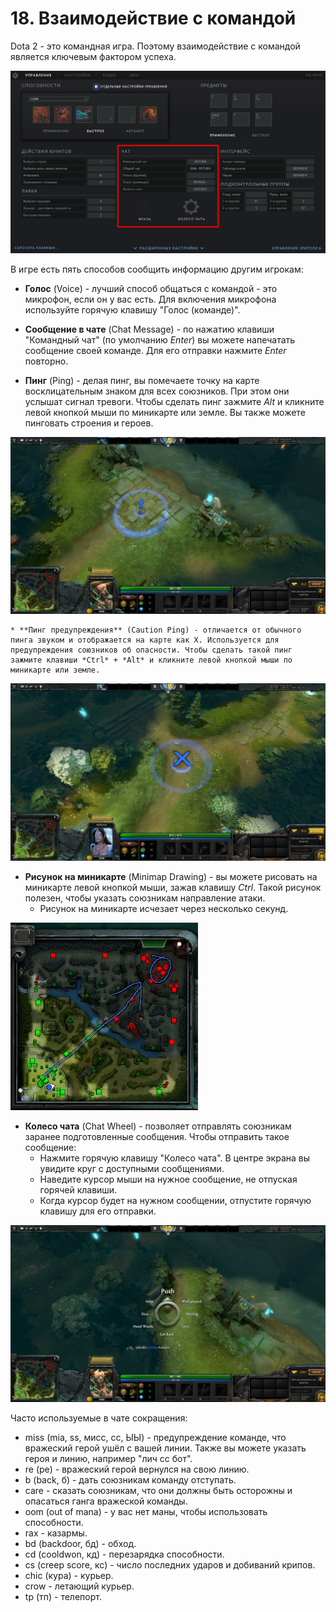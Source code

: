 # 18. Взаимодействие с командой

Dota 2 - это командная игра. Поэтому взаимодействие с командой является ключевым фактором успеха.

![Настройки чата](images/18.1_communicating_settings.png)

В игре есть пять способов сообщить информацию другим игрокам:

* **Голос** (Voice) - лучший способ общаться с командой - это микрофон, если он у вас есть. Для включения микрофона используйте горячую клавишу "Голос (команде)".

* **Сообщение в чате** (Chat Message) - по нажатию клавиши "Командный чат" (по умолчанию *Enter*) вы можете напечатать сообщение своей команде. Для его отправки нажмите *Enter* повторно.

* **Пинг** (Ping) - делая пинг, вы помечаете точку на карте восклицательным знаком для всех союзников. При этом они услышат сигнал тревоги. Чтобы сделать пинг зажмите *Alt* и кликните левой кнопкой мыши по миникарте или земле. Вы также можете пинговать строения и героев.

![Пинг](images/18.2_ping.png)

    * **Пинг предупреждения** (Caution Ping) - отличается от обычного пинга звуком и отображается на карте как X. Используется для предупреждения союзников об опасности. Чтобы сделать такой пинг зажмите клавиши *Ctrl* + *Alt* и кликните левой кнопкой мыши по миникарте или земле.

![Пинг предупреждения](images/18.3_caution_ping.jpg)

* **Рисунок на миникарте** (Minimap Drawing) - вы можете рисовать на миникарте левой кнопкой мыши, зажав клавишу *Ctrl*. Такой рисунок полезен, чтобы указать союзникам направление атаки.
    * Рисунок на миникарте исчезает через несколько секунд.

![Рисунок на миникарте](images/18_4_minimap_drawing.png)

* **Колесо чата** (Chat Wheel) - позволяет отправлять союзникам заранее подготовленные сообщения. Чтобы отправить такое сообщение:
    * Нажмите горячую клавишу "Колесо чата". В центре экрана вы увидите круг с доступными сообщениями.
    * Наведите курсор мыши на нужное сообщение, не отпуская горячей клавиши.
    * Когда курсор будет на нужном сообщении, отпустите горячую клавишу для его отправки.

![Колесо чата](images/18_5.chat_wheel.png)

Часто используемые в чате сокращения:

* miss (mia, ss, мисс, сс, ЫЫ) - предупреждение команде, что вражеский герой ушёл с вашей линии. Также вы можете указать героя и линию, например "лич сс бот".
* re (ре) - вражеский герой вернулся на свою линию.
* b (back, б) - дать союзникам команду отступать.
* care  - сказать союзникам, что они должны быть осторожны и опасаться ганга вражеской команды.
* oom (out of mana) - у вас нет маны, чтобы использовать способности.
* rax - казармы.
* bd (backdoor, бд) - обход.
* cd (cooldwon, кд) - перезарядка способности.
* cs (creep score, кс) - число последних ударов и добиваний крипов.
* chic (кура) - курьер.
* crow - летающий курьер.
* tp (тп) - телепорт.
